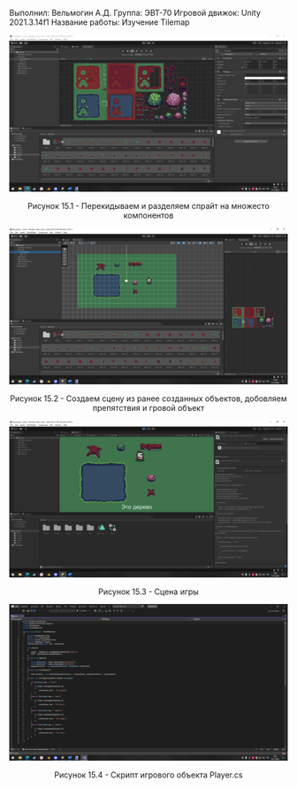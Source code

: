 Выполнил: Вельмогин А.Д.
Группа: ЭВТ-70
Игровой движок: Unity 2021.3.14f1
Название работы: Изучение Tilemap


<p align="center">
  <img src="1.png"/>
</p>


<p align="center">
Рисунок 15.1 - Перекидываем и разделяем спрайт на множесто компонентов 
</p>


<p align="center">
  <img src="2.png"/>
</p>


<p align="center">
Рисунок 15.2 - Создаем сцену из ранее созданных объектов, добовляем препятствия и гровой объект 
</p>


<p align="center">
  <img src="3.png"/>
</p>


<p align="center">
Рисунок 15.3 - Сцена игры
</p>


<p align="center">
  <img src="4.png"/>
</p>


<p align="center">
Рисунок 15.4 - Скрипт игрового объекта Player.cs
</p>
